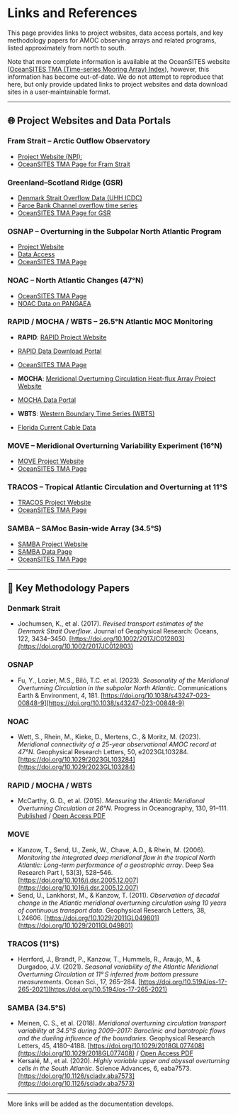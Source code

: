 # Links and References

This page provides links to project websites, data access portals, and key methodology papers for AMOC observing arrays and related programs, listed approximately from north to south.

Note that more complete information is available at the OceanSITES website ([OceanSITES TMA (Time-series Mooring Array) Index](https://www.ocean-ops.org/oceansites/tma/index.html)), however, this information has become out-of-date.  We do not attempt to reproduce that here, but only provide updated links to project websites and data download sites in a user-maintainable format.


---

## 🌐 Project Websites and Data Portals

### Fram Strait – Arctic Outflow Observatory
- [Project Website (NPI):](https://npolar.no/en/projects/fram-strait-arctic-outflow-observatory/)
- [OceanSITES TMA Page for Fram Strait](https://www.ocean-ops.org/oceansites/tma/fram.html)

### Greenland–Scotland Ridge (GSR)
- [Denmark Strait Overflow Data (UHH ICDC)](https://www.cen.uni-hamburg.de/en/icdc/data/ocean/denmark-strait-overflow.html)
- [Faroe Bank Channel overflow time series](http://envofar.fo/data/index.php?dir=Timeseries&sort=N&order=A)
- [OceanSITES TMA Page for GSR](https://www.ocean-ops.org/oceansites/tma/gsr.html)

### OSNAP – Overturning in the Subpolar North Atlantic Program
- [Project Website](https://www.o-snap.org/)
- [Data Access](https://www.o-snap.org/data-access/)
- [OceanSITES TMA Page](https://www.ocean-ops.org/oceansites/tma/osnap.html)

### NOAC – North Atlantic Changes (47°N)
- [OceanSITES TMA Page](https://www.ocean-ops.org/oceansites/tma/noac.html)
- [NOAC Data on PANGAEA](https://doi.org/10.1594/PANGAEA.959558)

### RAPID / MOCHA / WBTS – 26.5°N Atlantic MOC Monitoring
- **RAPID**: [RAPID Project Website](https://rapid.ac.uk)
- [RAPID Data Download Portal](https://rapid.ac.uk/data/data-download)
- [OceanSITES TMA Page](https://www.ocean-ops.org/oceansites/tma/5-rmw.html)

- **MOCHA**: [Meridional Overturning Circulation Heat-flux Array Project Website](https://mocha.earth.miami.edu/mocha/index.html)
- [MOCHA Data Portal](https://mocha.earth.miami.edu/mocha/data/index.html)

- **WBTS**: [Western Boundary Time Series (WBTS)](https://www.aoml.noaa.gov/phod/wbts/)
- [Florida Current Cable Data](https://www.aoml.noaa.gov/phod/floridacurrent/data_access.php)

### MOVE – Meridional Overturning Variability Experiment (16°N)
- [MOVE Project Website](https://mooring.ucsd.edu/move/)
- [OceanSITES TMA Page](https://www.ocean-ops.org/oceansites/tma/move.html)

### TRACOS – Tropical Atlantic Circulation and Overturning at 11°S
- [TRACOS Project Website](https://www.geomar.de/en/fb1/physical-oceanography/long-term-observations/tracos-11s)
- [OceanSITES TMA Page](https://www.ocean-ops.org/oceansites/tma/11s.html)

### SAMBA – SAMoc Basin-wide Array (34.5°S)
- [SAMBA Project Website](https://www.aoml.noaa.gov/phod/SAMOC_international/samoc_background4.php)
- [SAMBA Data Page](https://www.aoml.noaa.gov/phod/SAMOC_international/samoc_data.php)
- [OceanSITES TMA Page](https://www.ocean-ops.org/oceansites/tma/samba.html)

---

## 📄 Key Methodology Papers


### Denmark Strait
- Jochumsen, K., et al. (2017). *Revised transport estimates of the Denmark Strait Overflow*. Journal of Geophysical Research: Oceans, 122, 3434–3450. [https://doi.org/10.1002/2017JC012803](https://doi.org/10.1002/2017JC012803)

### OSNAP
- Fu, Y., Lozier, M.S., Biló, T.C. et al. (2023). *Seasonality of the Meridional Overturning Circulation in the subpolar North Atlantic*. Communications Earth & Environment, 4, 181. [https://doi.org/10.1038/s43247-023-00848-9](https://doi.org/10.1038/s43247-023-00848-9)

### NOAC
- Wett, S., Rhein, M., Kieke, D., Mertens, C., & Moritz, M. (2023). *Meridional connectivity of a 25-year observational AMOC record at 47°N*. Geophysical Research Letters, 50, e2023GL103284. [https://doi.org/10.1029/2023GL103284](https://doi.org/10.1029/2023GL103284)

### RAPID / MOCHA / WBTS
- McCarthy, G. D., et al. (2015). *Measuring the Atlantic Meridional Overturning Circulation at 26°N*. Progress in Oceanography, 130, 91–111. [Published](https://www.sciencedirect.com/science/article/abs/pii/S0079661114001694) / [Open Access PDF](https://www.aoml.noaa.gov/phod/docs/McCarthy_etal_ProgOcean_2015.pdf)



### MOVE
- Kanzow, T., Send, U., Zenk, W., Chave, A.D., & Rhein, M. (2006). *Monitoring the integrated deep meridional flow in the tropical North Atlantic: Long-term performance of a geostrophic array*. Deep Sea Research Part I, 53(3), 528–546. [https://doi.org/10.1016/j.dsr.2005.12.007](https://doi.org/10.1016/j.dsr.2005.12.007)
- Send, U., Lankhorst, M., & Kanzow, T. (2011). *Observation of decadal change in the Atlantic meridional overturning circulation using 10 years of continuous transport data*. Geophysical Research Letters, 38, L24606. [https://doi.org/10.1029/2011GL049801](https://doi.org/10.1029/2011GL049801)

### TRACOS (11°S)
- Herrford, J., Brandt, P., Kanzow, T., Hummels, R., Araujo, M., & Durgadoo, J.V. (2021). *Seasonal variability of the Atlantic Meridional Overturning Circulation at 11° S inferred from bottom pressure measurements*. Ocean Sci., 17, 265–284. [https://doi.org/10.5194/os-17-265-2021](https://doi.org/10.5194/os-17-265-2021)

### SAMBA (34.5°S)
- Meinen, C. S., et al. (2018). *Meridional overturning circulation transport variability at 34.5°S during 2009–2017: Baroclinic and barotropic flows and the dueling influence of the boundaries*. Geophysical Research Letters, 45, 4180–4188. [https://doi.org/10.1029/2018GL077408](https://doi.org/10.1029/2018GL077408) / [Open Access PDF](https://www.aoml.noaa.gov/phod/docs/2018_Meinen_etal_GRL.pdf)
- Kersalé, M., et al. (2020). *Highly variable upper and abyssal overturning cells in the South Atlantic*. Science Advances, 6, eaba7573. [https://doi.org/10.1126/sciadv.aba7573](https://doi.org/10.1126/sciadv.aba7573)


---
More links will be added as the documentation develops.
